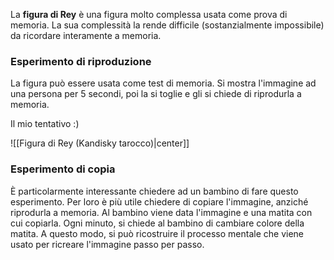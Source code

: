 La **figura di Rey** è una figura molto complessa usata come prova di memoria. La sua complessità la rende difficile (sostanzialmente impossibile) da ricordare interamente a memoria.
### Esperimento di riproduzione
La figura può essere usata come test di memoria. Si mostra l'immagine ad una persona per 5 secondi, poi la si toglie e gli si chiede di riprodurla a memoria.

Il mio tentativo :)

![[Figura di Rey (Kandisky tarocco)|center]]
### Esperimento di copia
È particolarmente interessante chiedere ad un bambino di fare questo esperimento. Per loro è più utile chiedere di copiare l'immagine, anziché riprodurla a memoria. Al bambino viene data l'immagine e una matita con cui copiarla. Ogni minuto, si chiede al bambino di cambiare colore della matita. A questo modo, si può ricostruire il processo mentale che viene usato per ricreare l'immagine passo per passo.